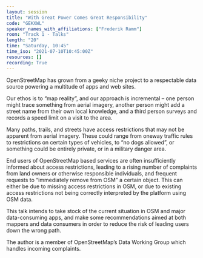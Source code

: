 ```yaml
---
layout: session
title: "With Great Power Comes Great Responsibility"
code: "GEKXWL"
speaker_names_with_affiliations: ["Frederik Ramm"]
room: "Track 1 - Talks"
length: "20"
time: "Saturday, 10:45"
time_iso: "2021-07-10T10:45:00Z"
resources: []
recording: True
---
```

OpenStreetMap has grown from a geeky niche project to a respectable data source powering a multitude of apps and web sites.

Our ethos is to “map reality”, and our approach is incremental – one person might trace something from aerial imagery, another person might add a street name from their own local knowledge, and a third person surveys and records a speed limit on a visit to the area.

Many paths, trails, and streets have access restrictions that may not be apparent from aerial imagery. These could range from oneway traffic rules to restrictions on certain types of vehicles, to “no dogs allowed”, or something could be entirely private, or in a military danger area.

End users of OpenStreetMap based services are often insufficiently informed about access restrictions, leading to a rising number of complaints from land owners or otherwise responsible individuals, and frequent requests to “immediately remove from OSM” a certain object. This can either be due to missing access restrictions in OSM, or due to existing access restrictions not being correctly interpreted by the platform using OSM data.

This talk intends to take stock of the current situation in OSM and major data-consuming apps, and make some recommendations aimed at both mappers and data consumers in order to reduce the risk of leading users down the wrong path.

The author is a member of OpenStreetMap’s Data Working Group which handles incoming complaints.
